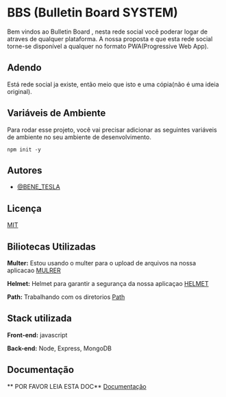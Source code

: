 
#  BBS (Bulletin Board SYSTEM) 
Bem vindos ao Bulletin Board , nesta rede social 
você  poderar logar de atraves de qualquer plataforma. 
A nossa proposta e que esta rede social torne-se disponível  a qualquer no formato 
PWA(Progressive Web App). 
## Adendo 
Está  rede social ja existe, então  meio que isto e uma cópia(não é uma ideia original).

## Variáveis de Ambiente

Para rodar esse projeto, você vai precisar adicionar as seguintes variáveis de ambiente no seu ambiente de desenvolvimento.

`npm init -y`




## Autores

- [@BENE_TESLA](https://github.com/benetesla)


## Licença

[MIT](https://choosealicense.com/licenses/mit/)

## Biliotecas Utilizadas
**Multer:** Estou usando o multer para  o upload de arquivos na nossa aplicacao 
[MULRER](https://github.com/expressjs/multer/blob/master/doc/README-pt-br.md)



**Helmet:** Helmet para garantir a segurança da nossa aplicaçao
[HELMET](https://www.geeksforgeeks.org/node-js-securing-apps-with-helmet-js/#:~:text=Helmet.js%20is%20a%20Node.js%20module%20that%20helps%20in,to%20prevent%20attacks%20like%20Cross-Site-Scripting%20%28XSS%29%2C%20clickjacking%2C%20etc.)



**Path:** Trabalhando com os diretorios
[Path](https://www.w3schools.com/nodejs/ref_path.asp#:~:text=Node.js%20Path%20Module%201%20Definition%20and%20Usage%20The,3%20Path%20Properties%20and%20Methods%20%E2%9D%AE%20Built-in%20Modules)


## Stack utilizada

**Front-end:** javascript

**Back-end:** Node, Express, MongoDB


## Documentação
** POR FAVOR LEIA ESTA DOC**
[Documentação](https://docs.google.com/document/d/1ar7-TvbOc81gvo8a_RGGgIHy9Ke4H1SiB6khWfLS_Is/edit?usp=sharing)


